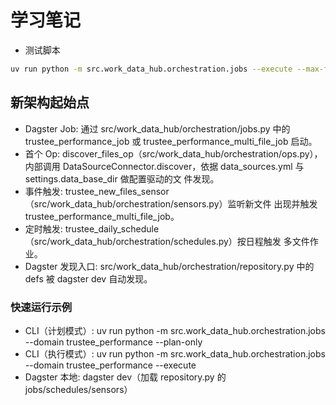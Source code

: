 # 学习笔记

- 测试脚本
```bash
uv run python -m src.work_data_hub.orchestration.jobs --execute --max-files 2
```

## 新架构起始点

- Dagster Job: 通过 src/work_data_hub/orchestration/jobs.py 中的 trustee_performance_job 或
trustee_performance_multi_file_job 启动。
- 首个 Op: discover_files_op（src/work_data_hub/orchestration/ops.py），内部调用
DataSourceConnector.discover，依据 data_sources.yml 与 settings.data_base_dir 做配置驱动的文
件发现。
- 事件触发: trustee_new_files_sensor（src/work_data_hub/orchestration/sensors.py）监听新文件
出现并触发 trustee_performance_multi_file_job。
- 定时触发: trustee_daily_schedule（src/work_data_hub/orchestration/schedules.py）按日程触发
多文件作业。
- Dagster 发现入口: src/work_data_hub/orchestration/repository.py 中的 defs 被 dagster dev 自动发现。

### 快速运行示例

- CLI（计划模式）: uv run python -m src.work_data_hub.orchestration.jobs --domain
trustee_performance --plan-only
- CLI（执行模式）: uv run python -m src.work_data_hub.orchestration.jobs --domain
trustee_performance --execute
- Dagster 本地: dagster dev（加载 repository.py 的 jobs/schedules/sensors）